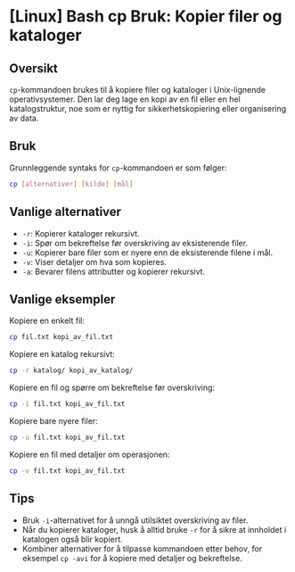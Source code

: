 # [Linux] Bash cp Bruk: Kopier filer og kataloger

## Oversikt
`cp`-kommandoen brukes til å kopiere filer og kataloger i Unix-lignende operativsystemer. Den lar deg lage en kopi av en fil eller en hel katalogstruktur, noe som er nyttig for sikkerhetskopiering eller organisering av data.

## Bruk
Grunnleggende syntaks for `cp`-kommandoen er som følger:

```bash
cp [alternativer] [kilde] [mål]
```

## Vanlige alternativer
- `-r`: Kopierer kataloger rekursivt.
- `-i`: Spør om bekreftelse før overskriving av eksisterende filer.
- `-u`: Kopierer bare filer som er nyere enn de eksisterende filene i mål.
- `-v`: Viser detaljer om hva som kopieres.
- `-a`: Bevarer filens attributter og kopierer rekursivt.

## Vanlige eksempler
Kopiere en enkelt fil:

```bash
cp fil.txt kopi_av_fil.txt
```

Kopiere en katalog rekursivt:

```bash
cp -r katalog/ kopi_av_katalog/
```

Kopiere en fil og spørre om bekreftelse før overskriving:

```bash
cp -i fil.txt kopi_av_fil.txt
```

Kopiere bare nyere filer:

```bash
cp -u fil.txt kopi_av_fil.txt
```

Kopiere en fil med detaljer om operasjonen:

```bash
cp -v fil.txt kopi_av_fil.txt
```

## Tips
- Bruk `-i`-alternativet for å unngå utilsiktet overskriving av filer.
- Når du kopierer kataloger, husk å alltid bruke `-r` for å sikre at innholdet i katalogen også blir kopiert.
- Kombiner alternativer for å tilpasse kommandoen etter behov, for eksempel `cp -avi` for å kopiere med detaljer og bekreftelse.